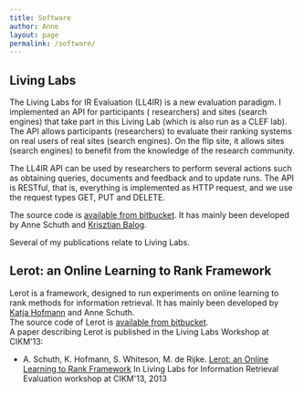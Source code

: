 ```yaml
---
title: Software
author: Anne
layout: page
permalink: /software/
---
```


## Living Labs

The Living Labs for IR Evaluation (LL4IR) is a new evaluation paradigm. I implemented an API for participants (
researchers) and sites (search engines) that take part in this Living Lab (which is also run
as a CLEF lab). The API allows participants (researchers) to evaluate their ranking systems on real users of real
sites (search engines). On the flip site, it allows sites (search engines) to benefit from the knowledge of the research
community.

The LL4IR API can be used by researchers to perform several actions such as obtaining queries, documents and feedback
and to update runs. The API is RESTful, that is, everything is implemented as HTTP request, and we use the request types
GET, PUT and DELETE.

The source code is [available from bitbucket](https://bitbucket.org/living-labs/ll-api). It has mainly been developed by
Anne Schuth and [Krisztian Balog](http://krisztianbalog.com/).

Several of my publications relate to Living Labs.

## Lerot: an Online Learning to Rank Framework

Lerot is a framework, designed to run experiments on online learning to rank methods for information retrieval. It has
mainly been developed by [Katja Hofmann](http://khofm.wordpress.com/) and Anne Schuth.  
The source code of Lerot is [available from bitbucket](https://bitbucket.org/ilps/lerot).  
A paper describing Lerot is published in the Living Labs Workshop at CIKM'13:

- A. Schuth, K. Hofmann, S. Whiteson, M. de
  Rijke. [Lerot: an Online Learning to Rank Framework](/publications/schuth-lerot-2013)
  In Living Labs for Information Retrieval Evaluation workshop at CIKM'13, 2013 
